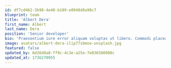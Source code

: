 ```yaml
---
id: df7cd462-3b98-4e40-b109-e0948d8a90c7
blueprint: team
title: 'Albert Dera'
first_name: Albert
last_name: Dera
position: 'Senior developer'
bio: 'Praesentium iure error aliquam voluptas ut libero. Commodi placeat sit iure nulla officiis. Ut ex sit repellat tempora. Qui est accusamus exercitationem natus ut voluptas. Officiis velit eos ducimus.'
image: avatars/albert-dera-ilip77sbmoe-unsplash.jpg
featured: false
updated_by: 6d26d0a8-ff9c-4c3e-a25e-7e036508908c
updated_at: 1736270955
---
```

